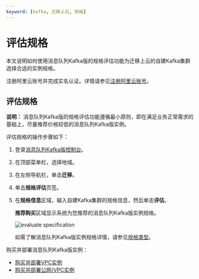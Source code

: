 ```yaml
---
keyword: [kafka, 迁移上云, 规格]
---
```


# 评估规格

本文说明如何使用消息队列Kafka版的规格评估功能为迁移上云的自建Kafka集群选择合适的实例规格。

注册阿里云账号并完成实名认证。详情请参见[注册阿里云账号](https://account.alibabacloud.com/register/intl_register.htm)。

## 评估规格

**说明：** 消息队列Kafka版的规格评估功能遵循最小原则，即在满足业务正常需求的基础上，尽量推荐价格较低的消息队列Kafka版实例。

评估规格的操作步骤如下：

1.  登录[消息队列Kafka版控制台](https://kafka.console.aliyun.com/?spm=a2c4g.11186623.2.22.6bf72638IfKzDm)。

2.  在顶部菜单栏，选择地域。

3.  在左侧导航栏，单击**迁移**。

4.  单击**规格评估**页签。

5.  在**规格信息**区域，输入自建Kafka集群的规格信息，然后单击**评估**。

    **推荐购买**区域显示系统为您推荐的消息队列Kafka版实例规格。

    ![evaluate specification](https://static-aliyun-doc.oss-accelerate.aliyuncs.com/assets/img/zh-CN/6016119951/p135114.png)

    如需了解消息队列Kafka版实例规格详情，请参见[规格类型](/intl.zh-CN/产品定价/计费说明.md)。


购买并部署消息队列Kafka版实例：

-   [购买并部署VPC实例](/intl.zh-CN/快速入门/步骤二：购买和部署实例/VPC接入.md)
-   [购买并部署公网/VPC实例]()

